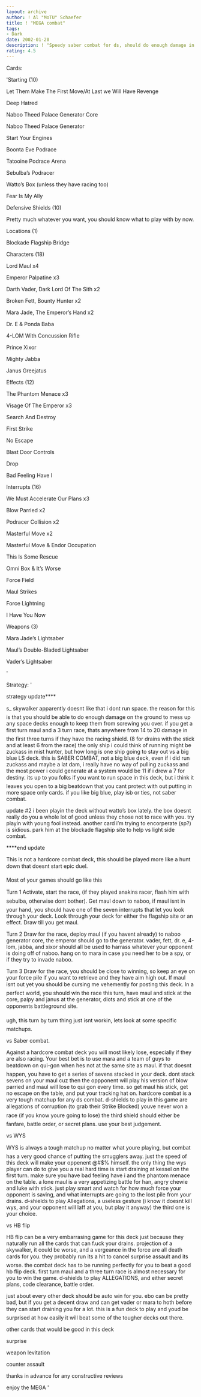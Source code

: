 ```yaml
---
layout: archive
author: ! Al "MoTU" Schaefer
title: ! "MEGA combat"
tags:
- Dark
date: 2002-01-20
description: ! "Speedy saber combat for ds, should do enough damage in the first couple of turns to put your opponent out for the game."
rating: 4.5
---
```

Cards: 

'Starting  (10)


Let Them Make The First Move/At Last we Will Have Revenge

Deep Hatred

Naboo  Theed Palace Generator Core

Naboo  Theed Palace Generator

Start Your Engines

Boonta Eve Podrace

Tatooine  Podrace Arena

Sebulba’s Podracer

Watto’s Box (unless they have racing too)

Fear Is My Ally


Defensive Shields (10)


Pretty much whatever you want, you should know what to play with by now.


Locations  (1)


Blockade Flagship Bridge



Characters  (18)


Lord Maul x4

Emperor Palpatine x3

Darth Vader, Dark Lord Of The Sith x2

Broken Fett, Bounty Hunter x2

Mara Jade, The Emperor’s Hand x2

Dr. E & Ponda Baba

4-LOM With Concussion Rifle

Prince Xixor

Mighty Jabba

Janus Greejatus


Effects  (12)


The Phantom Menace x3

Visage Of The Emperor x3

Search And Destroy

First Strike

No Escape

Blast Door Controls

Drop

Bad Feeling Have I



Interrupts  (16)


We Must Accelerate Our Plans x3

Blow Parried x2

Podracer Collision x2

Masterful Move x2

Masterful Move & Endor Occupation

This Is Some Rescue

Omni Box & It’s Worse

Force Field

Maul Strikes

Force Lightning

I Have You Now


Weapons  (3)


Mara Jade’s Lightsaber

Maul’s Double-Bladed Lightsaber

Vader’s Lightsaber

'

Strategy: '

strategy update****


s_ skywalker apparently doesnt like that i dont run space.  the reason for this is that you should be able to do enough damage on the ground to mess up any space decks enough to keep them from screwing you over.  if you get a first turn maul and a 3 turn race, thats anywhere from 14 to 20 damage in the first three turns if they have the racing shield.  (8 for drains with the stick and at least 6 from the race)  the only ship i could think of running might be zuckass in mist hunter, but how long is one ship going to stay out vs a big blue LS deck.  this is SABER COMBAT, not a big blue deck, even if i did run zuckass and maybe a lat dam, i really have no way of pulling zuckass and the most power i could generate at a system would be 11 if i drew a 7 for destiny.  its up to you folks if you want to run space in this deck, but i think it leaves you open to a big beatdown that you cant protect with out putting in more space only cards.  if you like big blue, play isb or ties, not saber combat.



update #2  i been playin the deck without watto’s box lately.  the box doesnt really do you a whole lot of good unless they chose not to race with you.  try playin with young fool instead.  another card i’m trying to encorperate (sp?) is sidious.  park him at the blockade flagship site to help vs light side combat.



****end update



This is not a hardcore combat deck, this should be played more like a hunt down that doesnt start epic duel.  


Most of your games should go like this


Turn 1  Activate, start the race, (if they played anakins racer, flash him with sebulba, otherwise dont bother).  Get maul down to naboo, if maul isnt in your hand, you should have one of the seven interrupts that let you look through your deck.  Look through your deck for either the flagship site or an effect.  Draw till you get maul.


Turn 2  Draw for the race, deploy maul (if you havent already) to naboo generator core, the emperor should go to the generator.  vader, fett, dr. e, 4-lom, jabba, and xixor should all be used to harrass whatever your opponent is doing off of naboo.  hang on to mara in case you need her to be a spy, or if they try to invade naboo.  


Turn 3 Draw for the race, you should be close to winning, so keep an eye on your force pile if you want to retrieve and they have aim high out.  If maul isnt out yet you should be cursing me vehemently for posting this deck.  In a perfect world, you should win the race this turn, have maul and stick at the core, palpy and janus at the generator, dlots and stick at one of the opponents battleground site.  



ugh, this turn by turn thing just isnt workin, lets look at some specific matchups.


 vs Saber combat.


Against a hardcore combat deck you will most likely lose, especially if they are also racing.  Your best bet is to use mara and a team of guys to beatdown on qui-gon when hes not at the same site as maul.  if that doesnt happen, you have to get a series of sevens stacked in your deck.  dont stack sevens on your maul cuz then the oppponent will play his version of blow parried and maul will lose to qui gon every time.  so get maul his stick, get no escape on the table, and put your tracking hat on.  hardcore combat is a very tough matchup for any ds combat.  d-shields to play in this game are  allegations of corruption (to grab their Strike Blocked) youve never won a race (if you know youre going to lose) the third shield should either be fanfare, battle order, or secret plans.  use your best judgement.


 vs WYS


WYS is always a tough matchup no matter what youre playing, but combat has a very good chance of putting the smugglers away.  just the speed of this deck will make your oppenent @#$% himself.  the only thing the wys player can do to give you a real hard time is start draining at kessel on the first turn.  make sure you have bad feeling have i and the phantom menace on the table.  a lone maul is a very appetizing battle for han, angry chewie and luke with stick.  just play smart and watch for how much force your opponent is saving, and what interrupts are going to the lost pile from your drains.  d-shields to play  Allegations, a useless gesture (i know it doesnt kill wys, and your opponent will laff at you, but play it anyway) the third one is your choice.


vs HB flip


HB flip can be a very embarrasing game for this deck just because they naturally run all the cards that can f.uck your drains.  projection of a skywalker, it could be worse, and a vergeance in the force are all death cards for you.  they probably run its a hit to cancel surprise assault and its worse.  the combat deck has to be running perfectly for you to beat a good hb flip deck.  first turn maul and a three turn race is almost necessary for you to win the game.  d-shields to play  ALLEGATIONS, and either secret plans, code clearance, battle order.


just about every other deck should be auto win for you.  ebo can be pretty bad, but if you get a decent draw and can get vader or mara to hoth before they can start draining you for a lot.  this is a fun deck to play and youd be surprised at how easily it will beat some of the tougher decks out there.  


other cards that would be good in this deck


surprise

weapon levitation

counter assault



thanks in advance for any constructive reviews


enjoy the MEGA    '